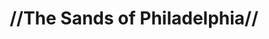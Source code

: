---
pid: LS83
title: "//The Sands of Philadelphia//"
location_transcription: Walk of Fame, Broad Street
zipcode: '19103'
outside_phl: 
neighborhood: Rittenhouse Square,Avenue of The Arts,Logan Square,Fitler Square
age: '63'
age_range: 60-69
instagram: 
image_file_name: LS_83.jpg
proposal_transcription: |-
  Setup sound stations on Broad Street at the //Walk of Fame//. This way people could learn about the stars, hear their performances, learn their history. Show off of Philadelphia.
  Set up sound stations that one inexpensive to run. They could also play them during parade and holidays with relevant music.
topic: History,Philadelphia
topic_summary: 0, 0
type: Audio
keywords_other: 
credit: Robert Oberholtzer
image_labels: 
twitter: 
facebook: 
permalink: "/monuments/ls83/"
layout: item-page
---